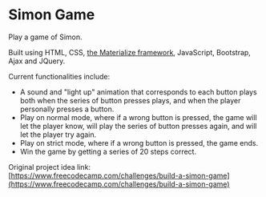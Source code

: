 # Simon Game
Play a game of Simon.

Built using HTML, CSS, [the Materialize framework](http://materializecss.com/), JavaScript, Bootstrap, Ajax and JQuery.

Current functionalities include:
* A sound and "light up" animation that corresponds to each button plays both when the series of button presses plays, and when the player personally presses a button.
* Play on normal mode, where if a wrong button is pressed, the game will let the player know, will play the series of button presses again, and will let the player try again.
* Play on strict mode, where if a wrong button is pressed, the game ends.
* Win the game by getting a series of 20 steps correct.

Original project idea link: [https://www.freecodecamp.com/challenges/build-a-simon-game](https://www.freecodecamp.com/challenges/build-a-simon-game)